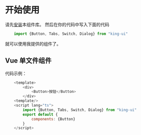 # 开始使用
请先<a href="/doc/install">安装</a>本组件库。
然后在你的代码中写入下面的代码
```javascript
    import {Button, Tabs, Switch, Dialog} from "king-ui"
```
就可以使用我提供的组件了。
##  Vue 单文件组件
代码示例：
```javascript
    <template>
        <div>
            <Button>按钮</Button>
        </div>
    <template/>
    <script lang="ts">
        import {Button, Tabs, Switch, Dialog} from "king-ui"
        export default {
            components: {Button}
        }
    </script>
```
